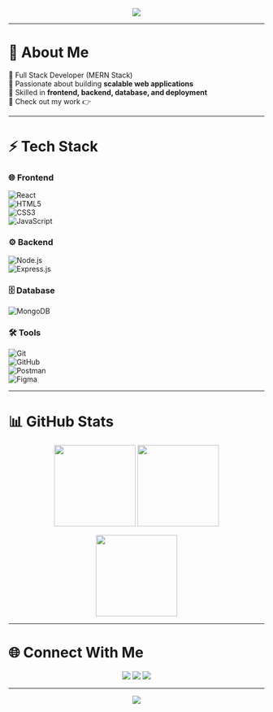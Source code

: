 <!-- Profile Banner -->
<p align="center">
  <img src="https://capsule-render.vercel.app/api?type=waving&color=0:6a11cb,100:2575fc&height=200&section=header&text=Hi%20👋%20I'm%20Shahana.J&fontSize=40&fontColor=ffffff&animation=fadeIn&fontAlignY=40"/>
</p>

---

# 💫 About Me  
🔹 Full Stack Developer (MERN Stack)  
🔹 Passionate about building **scalable web applications**  
🔹 Skilled in **frontend, backend, database, and deployment**  
🔹 Check out my work 👉

---

# ⚡ Tech Stack  

### 🌐 Frontend  
![React](https://img.shields.io/badge/React-20232A?style=for-the-badge&logo=react&logoColor=61DAFB)  
![HTML5](https://img.shields.io/badge/HTML5-E34F26?style=for-the-badge&logo=html5&logoColor=white)  
![CSS3](https://img.shields.io/badge/CSS3-1572B6?style=for-the-badge&logo=css3&logoColor=white)  
![JavaScript](https://img.shields.io/badge/JavaScript-F7DF1E?style=for-the-badge&logo=javascript&logoColor=black)  

### ⚙️ Backend  
![Node.js](https://img.shields.io/badge/Node.js-43853D?style=for-the-badge&logo=node.js&logoColor=white)  
![Express.js](https://img.shields.io/badge/Express.js-404D59?style=for-the-badge)  

### 🗄️ Database  
![MongoDB](https://img.shields.io/badge/MongoDB-4EA94B?style=for-the-badge&logo=mongodb&logoColor=white)  

### 🛠 Tools  
![Git](https://img.shields.io/badge/Git-F05032?style=for-the-badge&logo=git&logoColor=white)  
![GitHub](https://img.shields.io/badge/GitHub-100000?style=for-the-badge&logo=github&logoColor=white)  
![Postman](https://img.shields.io/badge/Postman-FF6C37?style=for-the-badge&logo=postman&logoColor=white)  
![Figma](https://img.shields.io/badge/Figma-F24E1E?style=for-the-badge&logo=figma&logoColor=white)  

---

# 📊 GitHub Stats  
<p align="center">
  <img src="https://github-readme-stats.vercel.app/api?username=shahana203&show_icons=true&theme=tokyonight" height="160"/>
  <img src="https://github-readme-streak-stats.herokuapp.com/?user=shahana203&theme=tokyonight" height="160"/>
</p>

<p align="center">
  <img src="https://github-readme-stats.vercel.app/api/top-langs/?username=shahana203&layout=compact&theme=tokyonight" height="160"/>
</p>

---

# 🌐 Connect With Me  
<p align="center">
  <a href="mailto:shahanaj203@gmail.com"><img src="https://img.shields.io/badge/Email-D14836?style=for-the-badge&logo=gmail&logoColor=white"/></a>
  <a href=""><img src="https://img.shields.io/badge/Portfolio-6a11cb?style=for-the-badge&logo=google-chrome&logoColor=white"/></a>
  <a href="https://www.linkedin.com/in/shahana-j/"><img src="https://img.shields.io/badge/LinkedIn-0077B5?style=for-the-badge&logo=linkedin&logoColor=white"/></a>
</p>

---

<p align="center">
  <img src="https://capsule-render.vercel.app/api?type=waving&color=0:2575fc,100:6a11cb&height=120&section=footer"/>
</p>
